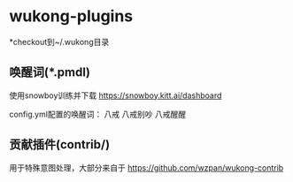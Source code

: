 # wukong-plugins
*checkout到~/.wukong目录


## 唤醒词(*.pmdl)
使用snowboy训练并下载
https://snowboy.kitt.ai/dashboard

config.yml配置的唤醒词：
  八戒
  八戒别吵
  八戒醒醒



## 贡献插件(contrib/)
用于特殊意图处理，大部分来自于
https://github.com/wzpan/wukong-contrib

